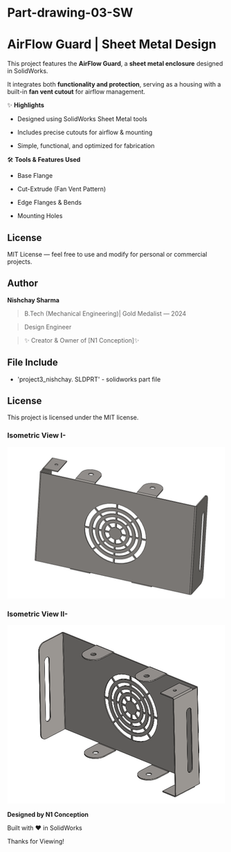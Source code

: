 # Part-drawing-03-SW


# AirFlow Guard | Sheet Metal Design  

This project features the **AirFlow Guard**, a **sheet metal enclosure** designed in SolidWorks.  

It integrates both **functionality and protection**, serving as a housing with a built-in **fan vent cutout** for airflow management.  

✨ **Highlights**  

- Designed using SolidWorks Sheet Metal tools  

- Includes precise cutouts for airflow & mounting 
 
- Simple, functional, and optimized for fabrication  



🛠️ **Tools & Features Used**  


- Base Flange 

- Cut-Extrude (Fan Vent Pattern)  

- Edge Flanges & Bends  

- Mounting Holes  
  

## License
MIT License — feel free to use and modify for personal or commercial projects.



## Author


**Nishchay Sharma** 

>B.Tech (Mechanical Engineering)| Gold Medalist — 2024

>Design Engineer
 
>✨ Creator & Owner of [N1 Conception]✨  



## File Include
- 'project3_nishchay.  SLDPRT' -
solidworks part file

## License
This project is licensed under the MIT license.


### Isometric View I-
![Isometric View I](part1a.png)


### Isometric View II-
![Isometric View II](part1b.png)


**Designed by N1 Conception** 
 
Built with ❤️ in SolidWorks

Thanks for Viewing!
